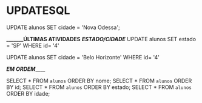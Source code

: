 # UPDATESQL

UPDATE alunos
SET cidade = 'Nova Odessa';


_____________ÚLTIMAS ATIVIDADES______ 
___ESTADO/CIDADE___
UPDATE alunos
SET estado = 'SP'
WHERE id= '4'


UPDATE alunos
SET cidade = 'Belo Horizonte'
WHERE id= '4'

_____________EM ORDEM_________________

SELECT * FROM `alunos` ORDER BY nome;
SELECT * FROM `alunos` ORDER BY id;
SELECT * FROM `alunos` ORDER BY estado;
SELECT * FROM `alunos` ORDER BY idade;

